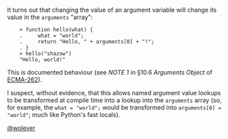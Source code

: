 It turns out that changing the value of an argument variable will change its
value in the `arguments` "array":

```
    > function hello(what) {
    .     what = "world";
    .     return "Hello, " + arguments[0] + "!";
    . }
    > hello("shazow")
    "Hello, world!"
```

This is documented behaviour (see *NOTE 1* in &#167;10.6 *Arguments Object* of
[ECMA-262](http://es5.github.com/#x10.6)).

I suspect, without evidence, that this allows named argument value lookups to
be transformed at compile time into a lookup into the `arguments` array (so,
for example, the `what = "world";` would be transformed into `arguments[0] =
"world"`; much like Python's fast locals).

[@wolever](http://twitter.com/wolever)

